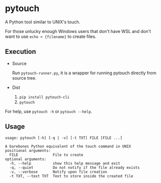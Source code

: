 # pytouch
A Python tool similar to UNIX's touch.

For those unlucky enough Windows users that don't have WSL and don't want to use `echo < {filename}` to create files.

## Execution
- Source
  
  Run `pytouch-runner.py`, it is a wrapper for running pytouch directly from source tree.

- Dist
  1. `pip install pytouch-cli`
  2. `pytouch`

For help, use `pytouch -h` or `pytouch --help`.

## Usage
```
usage: pytouch [-h] [-q | -v] [-t TXT] FILE [FILE ...]

A barebones Python equivalent of the touch command in UNIX
positional arguments:
  FILE                File to create
optional arguments:
  -h, --help          show this help message and exit
  -q, --quiet         Do not notify if the file already exists
  -v, --verbose       Notify upon file creation
  -t TXT, --text TXT  Text to store inside the created file
```
